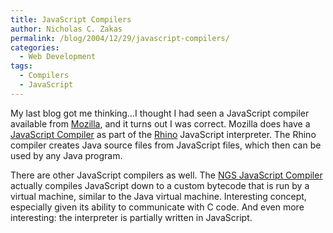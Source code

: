 ```yaml
---
title: JavaScript Compilers
author: Nicholas C. Zakas
permalink: /blog/2004/12/29/javascript-compilers/
categories:
  - Web Development
tags:
  - Compilers
  - JavaScript
---
```

My last blog got me thinking&#8230;I thought I had seen a JavaScript compiler available from <a title="Mozilla" rel="external" href="http://www.mozilla.org/">Mozilla</a>, and it turns out I was correct. Mozilla does have a <a title="JavaScript Compiler" rel="external" href="http://www.mozilla.org/rhino/jsc.html">JavaScript Compiler</a> as part of the <a title="Rhino Overview" rel="external" href="http://www.mozilla.org/rhino/overview.html">Rhino</a> JavaScript interpreter. The Rhino compiler creates Java source files from JavaScript files, which then can be used by any Java program.

There are other JavaScript compilers as well. The <a title="Semiofficial Home Page of the NGS JavaScript Compiler" rel="external" href="http://people.ssh.fi/mtr/js/">NGS JavaScript Compiler</a> actually compiles JavaScript down to a custom bytecode that is run by a virtual machine, similar to the Java virtual machine. Interesting concept, especially given its ability to communicate with C code. And even more interesting: the interpreter is partially written in JavaScript.
